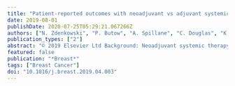 ```yaml
---
title: "Patient-reported outcomes with neoadjuvant vs adjuvant systemic therapy for operable breast cancer"
date: 2019-08-01
publishDate: 2020-07-25T05:29:21.067266Z
authors: ["N. Zdenkowski", "P. Butow", "A. Spillane", "C. Douglas", "K. Snook", "M. Jones", "C. Oldmeadow", "S. Fewster", "C. Beckmore", "F.M. Boyle"]
publication_types: ["2"]
abstract: "© 2019 Elsevier Ltd Background: Neoadjuvant systemic therapy (NAST)is used for large operable or highly proliferative breast cancers. It is not known whether psychological outcomes differ according to the treatment sequence (chemotherapy or surgery first)or tumour response. Methods: This was a planned analysis of a multi-institutional single arm longitudinal study of patients considering NAST for operable breast cancer. Participants completed patient reported outcome questionnaires before and after the decision about NAST, between chemotherapy and surgery, and 12 months after diagnosis. Results: Fifty-nine women enrolled. Fourteen of 51 (28%)who received NAST experienced pathological complete response (pCR). Patients who had surgery first (n = 7)had higher baseline anxiety, and a greater decrease in anxiety at 12 months follow up, compared with patients who received NAST (n = 50)(a decrease from baseline of 34 pts vs 17 points; p = 0.033). Distress declined at a similar rate in surgery first and NAST groups. Mean satisfaction with decision score post-decision was significantly lower in the adjuvant group compared with NAST (22 vs 26, p = 0.02). No differences were seen between patients with pCR vs residual cancer in: distress, anxiety, satisfaction with decision, fear of progression, and decision regret. Conclusion: Most patients in this study proceeded with NAST when their surgeon offered it as an option. This exploratory analysis suggests that patients who chose surgery first tended to be more anxious, and had lower satisfaction with their decision, than those who had NAST. In patients who had NAST, lack of pCR does not appear to correlate with adverse psychological outcomes."
featured: false
publication: "*Breast*"
tags: ["Breast Cancer"]
doi: "10.1016/j.breast.2019.04.003"
---
```


